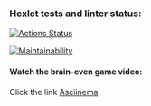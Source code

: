 ### Hexlet tests and linter status:
[![Actions Status](https://github.com/gremmes/frontend-project-44/workflows/hexlet-check/badge.svg)](https://github.com/gremmes/frontend-project-44/actions)

[![Maintainability](https://api.codeclimate.com/v1/badges/07f83381db4330565b53/maintainability)](https://codeclimate.com/github/gremmes/frontend-project-44/maintainability)

#### Watch the brain-even game video: <h4>
Click the link [Asciinema](https://asciinema.org/a/YCJ5fGM3sxMNTdVCzgxaWGhWy)